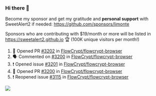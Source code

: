 ### Hi there 👋

Become my sponsor and get my gratitude and **personal support** with SweetAlert2 if needed: https://github.com/sponsors/limonte

Sponsors who are contributing with $19/month or more will be listed in https://sweetalert2.github.io 🏆 (100K unique visitors per month!)

<!--START_SECTION:activity-->
1. 💪 Opened PR [#3202](https://github.com/FlowCrypt/flowcrypt-browser/pull/3202) in [FlowCrypt/flowcrypt-browser](https://github.com/FlowCrypt/flowcrypt-browser)
2. 🗣 Commented on [#3200](https://github.com/FlowCrypt/flowcrypt-browser/issues/3200) in [FlowCrypt/flowcrypt-browser](https://github.com/FlowCrypt/flowcrypt-browser)
3. ❗️ Opened issue [#3201](https://github.com/FlowCrypt/flowcrypt-browser/issues/3201) in [FlowCrypt/flowcrypt-browser](https://github.com/FlowCrypt/flowcrypt-browser)
4. 💪 Opened PR [#3200](https://github.com/FlowCrypt/flowcrypt-browser/pull/3200) in [FlowCrypt/flowcrypt-browser](https://github.com/FlowCrypt/flowcrypt-browser)
5. ❗️ Reopened issue [#3115](https://github.com/FlowCrypt/flowcrypt-browser/issues/3115) in [FlowCrypt/flowcrypt-browser](https://github.com/FlowCrypt/flowcrypt-browser)
<!--END_SECTION:activity-->

![](https://github-readme-stats.vercel.app/api?username=limonte&theme=vue&show_icons=true)
